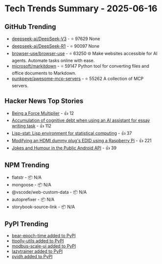 # Tech Trends Summary - 2025-06-16

## GitHub Trending
- [deepseek-ai/DeepSeek-V3](https://github.com/deepseek-ai/DeepSeek-V3) - ⭐ 97629
  None
- [deepseek-ai/DeepSeek-R1](https://github.com/deepseek-ai/DeepSeek-R1) - ⭐ 90097
  None
- [browser-use/browser-use](https://github.com/browser-use/browser-use) - ⭐ 63250
  🌐 Make websites accessible for AI agents. Automate tasks online with ease.
- [microsoft/markitdown](https://github.com/microsoft/markitdown) - ⭐ 59147
  Python tool for converting files and office documents to Markdown.
- [punkpeye/awesome-mcp-servers](https://github.com/punkpeye/awesome-mcp-servers) - ⭐ 55262
  A collection of MCP servers.

## Hacker News Top Stories
- [Being a Force Multiplier](https://substack.com/home/post/p-165651243) - 👍 12
- [Accumulation of cognitive debt when using an AI assistant for essay writing task](https://arxiv.org/abs/2506.08872) - 👍 112
- [Lisp-stat: Lisp environment for statistical computing](https://lisp-stat.dev/about/) - 👍 37
- [Modifying an HDMI dummy plug's EDID using a Raspberry Pi](https://www.downtowndougbrown.com/2025/06/modifying-an-hdmi-dummy-plugs-edid-using-a-raspberry-pi/) - 👍 221
- [Jokes and Humour in the Public Android API](https://voxelmanip.se/2025/06/14/jokes-and-humour-in-the-public-android-api/) - 👍 39

## NPM Trending
- flatstr - 📦 N/A
- mongoose - 📦 N/A
- @vscode/web-custom-data - 📦 N/A
- autoprefixer - 📦 N/A
- storybook-source-link - 📦 N/A

## PyPI Trending
- [bear-epoch-time added to PyPI](https://pypi.org/project/bear-epoch-time/)
- [ttoolly-utils added to PyPI](https://pypi.org/project/ttoolly-utils/)
- [modbus-scale-ui added to PyPI](https://pypi.org/project/modbus-scale-ui/)
- [lazytrainer added to PyPI](https://pypi.org/project/lazytrainer/)
- [pyidh added to PyPI](https://pypi.org/project/pyidh/)
